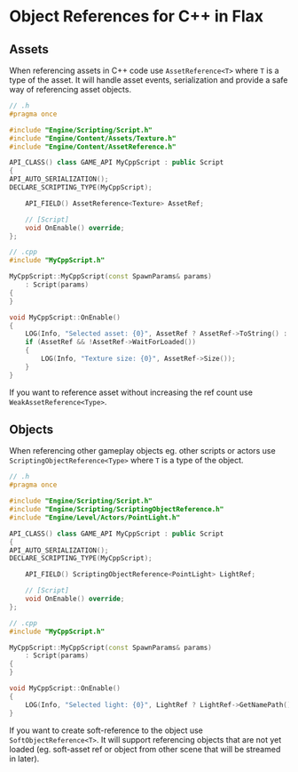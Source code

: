 # Object References for C\+\+ in Flax

## Assets

When referencing assets in C++ code use `AssetReference<T>` where `T` is a type of the asset. It will handle asset events, serialization and provide a safe way of referencing asset objects.

```cpp
// .h
#pragma once

#include "Engine/Scripting/Script.h"
#include "Engine/Content/Assets/Texture.h"
#include "Engine/Content/AssetReference.h"

API_CLASS() class GAME_API MyCppScript : public Script
{
API_AUTO_SERIALIZATION();
DECLARE_SCRIPTING_TYPE(MyCppScript);

	API_FIELD() AssetReference<Texture> AssetRef;

	// [Script]
	void OnEnable() override;
};

// .cpp
#include "MyCppScript.h"

MyCppScript::MyCppScript(const SpawnParams& params)
	: Script(params)
{
}

void MyCppScript::OnEnable()
{
	LOG(Info, "Selected asset: {0}", AssetRef ? AssetRef->ToString() : String::Empty);
	if (AssetRef && !AssetRef->WaitForLoaded())
	{
		LOG(Info, "Texture size: {0}", AssetRef->Size());
	}
}
```

If you want to reference asset without increasing the ref count use `WeakAssetReference<Type>`.

## Objects

When referencing other gameplay objects eg. other scripts or actors use `ScriptingObjectReference<Type>` where `T` is a type of the object.

```cpp
// .h
#pragma once

#include "Engine/Scripting/Script.h"
#include "Engine/Scripting/ScriptingObjectReference.h"
#include "Engine/Level/Actors/PointLight.h"

API_CLASS() class GAME_API MyCppScript : public Script
{
API_AUTO_SERIALIZATION();
DECLARE_SCRIPTING_TYPE(MyCppScript);

	API_FIELD() ScriptingObjectReference<PointLight> LightRef;

	// [Script]
	void OnEnable() override;
};

// .cpp
#include "MyCppScript.h"

MyCppScript::MyCppScript(const SpawnParams& params)
	: Script(params)
{
}

void MyCppScript::OnEnable()
{
	LOG(Info, "Selected light: {0}", LightRef ? LightRef->GetNamePath() : String::Empty);
}
```

If you want to create soft-reference to the object use `SoftObjectReference<T>`. It will support referencing objects that are not yet loaded (eg. soft-asset ref or object from other scene that will be streamed in later).
